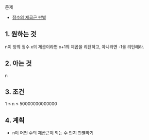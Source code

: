 문제
- [정수의 제곱근 판별](https://programmers.co.kr/learn/courses/30/lessons/12934)

## 1. 원하는 것
n이 양의 정수 x의 제곱이라면 x+1의 제곱을 리턴하고, 아니라면 -1을 리턴해라.

## 2. 아는 것
n

## 3. 조건
1 ≤ n ≤ 50000000000000

## 4. 계획
- n이 어떤 수의 제곱근이 되는 수 인지 판별하기